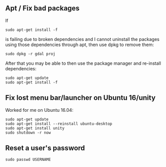 ## Apt / Fix bad packages

If 

    sudo apt-get install -f

is failing due to broken dependencies and I cannot uninstall the packages using those dependencies through apt, then use dpkg to remove them:

    sudo dpkg -r gdal proj

After that you may be able to then use the package manager and re-install dependencies:

    sudo apt-get update
    sudo apt-get install -f

## Fix lost menu bar/launcher on Ubuntu 16/unity

Worked for me on Ubuntu 16.04:

```
sudo apt-get update
sudo apt-get install --reinstall ubuntu-desktop
sudo apt-get install unity
sudo shutdown -r now
```

## Reset a user's password

```
sudo passwd USERNAME
```
